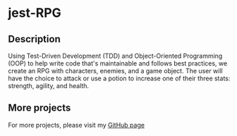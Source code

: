 # jest-RPG
## Description
Using Test-Driven Development (TDD) and Object-Oriented Programming (OOP) to help write code that's maintainable and follows best practices, we create an RPG with characters, enemies, and a game object. The user will have the choice to attack or use a potion to increase one of their three stats: strength, agility, and health.

## More projects
For more projects, please visit my [GitHub page](https://github.com/malickbax)
